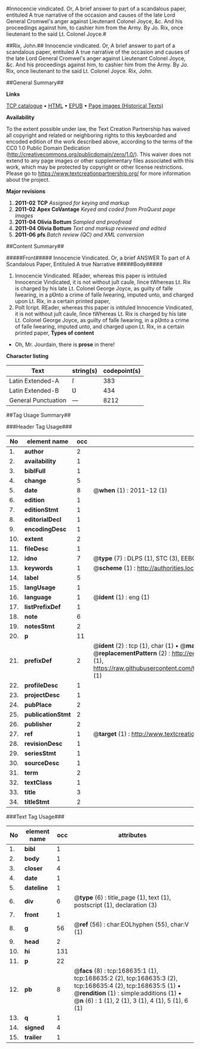 #Innocencie vindicated. Or, A brief answer to part of a scandalous paper, entituled A true narrative of the occasion and causes of the late Lord General Cromwel's anger against Lieutenant Colonel Joyce, &c. And his proceedings against him, to cashier him from the Army. By Jo. Rix, once lieutenant to the said Lt. Colonel Joyce.#

##Rix, John.##
Innocencie vindicated. Or, A brief answer to part of a scandalous paper, entituled A true narrative of the occasion and causes of the late Lord General Cromwel's anger against Lieutenant Colonel Joyce, &c. And his proceedings against him, to cashier him from the Army. By Jo. Rix, once lieutenant to the said Lt. Colonel Joyce.
Rix, John.

##General Summary##

**Links**

[TCP catalogue](http://www.ota.ox.ac.uk/tcp/)  • 
[HTML](http://tei.it.ox.ac.uk/tcp/Texts-HTML/free/A91/A91853.html)  • 
[EPUB](http://tei.it.ox.ac.uk/tcp/Texts-EPUB/free/A91/A91853.epub) • 
[Page images (Historical Texts)](https://historicaltexts.jisc.ac.uk/eebo-99863420e)

**Availability**

To the extent possible under law, the Text Creation Partnership has waived all copyright and related or neighboring rights to this keyboarded and encoded edition of the work described above, according to the terms of the CC0 1.0 Public Domain Dedication (http://creativecommons.org/publicdomain/zero/1.0/). This waiver does not extend to any page images or other supplementary files associated with this work, which may be protected by copyright or other license restrictions. Please go to https://www.textcreationpartnership.org/ for more information about the project.

**Major revisions**

1. __2011-02__ __TCP__ *Assigned for keying and markup*
1. __2011-02__ __Apex CoVantage__ *Keyed and coded from ProQuest page images*
1. __2011-04__ __Olivia Bottum__ *Sampled and proofread*
1. __2011-04__ __Olivia Bottum__ *Text and markup reviewed and edited*
1. __2011-06__ __pfs__ *Batch review (QC) and XML conversion*

##Content Summary##

#####Front#####
Innocencie Vindicated. Or, a brief ANSWER To part of A Scandalous Paper, Entituled A true Narrative 
#####Body#####

1. Innocencie Vindicated.
REader, whereas this paper is intituled Innocencie Vindicated, it is not without juſt cauſe, ſince tWhereas Lt. Rix is charged by his late Lt. Colonel George Joyce, as guilty of falſe ſwearing, in a pƲnto a crime of falſe ſwearing, imputed unto, and charged upon Lt. Rix, in a certain printed paper, 
1. Poſt ſcript.
REader, whereas this paper is intituled Innocencie Vindicated, it is not without juſt cauſe, ſince tWhereas Lt. Rix is charged by his late Lt. Colonel George Joyce, as guilty of falſe ſwearing, in a pƲnto a crime of falſe ſwearing, imputed unto, and charged upon Lt. Rix, in a certain printed paper, 
**Types of content**

  * Oh, Mr. Jourdain, there is **prose** in there!

**Character listing**


|Text|string(s)|codepoint(s)|
|---|---|---|
|Latin Extended-A|ſ|383|
|Latin Extended-B|Ʋ|434|
|General Punctuation|—|8212|

##Tag Usage Summary##

###Header Tag Usage###

|No|element name|occ|attributes|
|---|---|---|---|
|1.|__author__|2||
|2.|__availability__|1||
|3.|__biblFull__|1||
|4.|__change__|5||
|5.|__date__|8| @__when__ (1) : 2011-12 (1)|
|6.|__edition__|1||
|7.|__editionStmt__|1||
|8.|__editorialDecl__|1||
|9.|__encodingDesc__|1||
|10.|__extent__|2||
|11.|__fileDesc__|1||
|12.|__idno__|7| @__type__ (7) : DLPS (1), STC (3), EEBO-CITATION (1), PROQUEST (1), VID (1)|
|13.|__keywords__|1| @__scheme__ (1) : http://authorities.loc.gov/ (1)|
|14.|__label__|5||
|15.|__langUsage__|1||
|16.|__language__|1| @__ident__ (1) : eng (1)|
|17.|__listPrefixDef__|1||
|18.|__note__|6||
|19.|__notesStmt__|2||
|20.|__p__|11||
|21.|__prefixDef__|2| @__ident__ (2) : tcp (1), char (1)  •  @__matchPattern__ (2) : ([0-9\-]+):([0-9IVX]+) (1), (.+) (1)  •  @__replacementPattern__ (2) : http://eebo.chadwyck.com/downloadtiff?vid=$1&page=$2 (1), https://raw.githubusercontent.com/textcreationpartnership/Texts/master/tcpchars.xml#$1 (1)|
|22.|__profileDesc__|1||
|23.|__projectDesc__|1||
|24.|__pubPlace__|2||
|25.|__publicationStmt__|2||
|26.|__publisher__|2||
|27.|__ref__|1| @__target__ (1) : http://www.textcreationpartnership.org/docs/. (1)|
|28.|__revisionDesc__|1||
|29.|__seriesStmt__|1||
|30.|__sourceDesc__|1||
|31.|__term__|2||
|32.|__textClass__|1||
|33.|__title__|3||
|34.|__titleStmt__|2||


###Text Tag Usage###

|No|element name|occ|attributes|
|---|---|---|---|
|1.|__bibl__|1||
|2.|__body__|1||
|3.|__closer__|4||
|4.|__date__|1||
|5.|__dateline__|1||
|6.|__div__|6| @__type__ (6) : title_page (1), text (1), postscript (1), declaration (3)|
|7.|__front__|1||
|8.|__g__|56| @__ref__ (56) : char:EOLhyphen (55), char:V (1)|
|9.|__head__|2||
|10.|__hi__|131||
|11.|__p__|22||
|12.|__pb__|8| @__facs__ (8) : tcp:168635:1 (1), tcp:168635:2 (2), tcp:168635:3 (2), tcp:168635:4 (2), tcp:168635:5 (1)  •  @__rendition__ (1) : simple:additions (1)  •  @__n__ (6) : 1 (1), 2 (1), 3 (1), 4 (1), 5 (1), 6 (1)|
|13.|__q__|1||
|14.|__signed__|4||
|15.|__trailer__|1||
